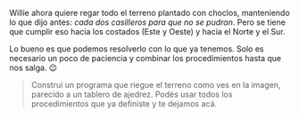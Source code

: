 <gs-attire
  attire-url="https://raw.githubusercontent.com/MumukiProject/mumuki-guia-gobstones-practica-procedimientos-kids/master/assets/attires/config.json">
</gs-attire>
<gs-toolbox toolbox-url="https://raw.githubusercontent.com/MumukiProject/mumuki-guia-gobstones-practica-procedimientos-kids/master/assets/toolbox_1553290173357.xml"></gs-toolbox>

Willie ahora quiere regar todo el terreno plantado con choclos, manteniendo lo que dijo antes: _cada dos casilleros para que no se pudran_. Pero se tiene que cumplir eso hacia los costados (Este y Oeste) y hacia el Norte y el Sur. 

Lo bueno es que podemos resolverlo con lo que ya tenemos. Solo es necesario un poco de paciencia y combinar los procedimientos hasta que nos salga. :wink: 

> Construí un programa que riegue el terreno como ves en la imagen, parecido a un tablero de ajedrez. Podés usar todos los procedimientos que ya definiste y te dejamos acá.